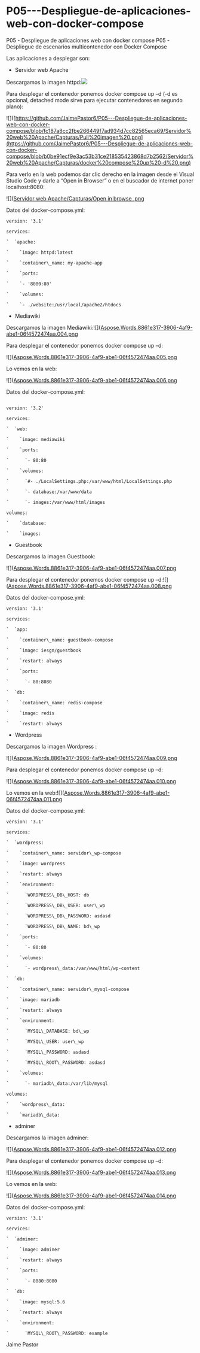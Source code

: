 # P05---Despliegue-de-aplicaciones-web-con-docker-compose
P05 - Despliegue de aplicaciones web con docker compose
P05 - Despliegue de escenarios multicontenedor con Docker Compose

Las aplicaciones a desplegar son: 

- Servidor web Apache

Descargamos la imagen httpd:![](https://github.com/JaimePastor6/P05---Despliegue-de-aplicaciones-web-con-docker-compose/blob/b0be91ecf9e3ac53b31ce218535423868d7b2562/Servidor%20web%20Apache/Capturas/Pull%20imagen%20.png)

Para desplegar el contenedor ponemos docker compose up –d (-d es opcional, detached mode sirve para ejecutar contenedores en segundo plano):

![]([https://github.com/JaimePastor6/P05---Despliegue-de-aplicaciones-web-con-docker-compose/blob/fc187a8cc2fbe266449f7ad934d7cc82565eca69/Servidor%20web%20Apache/Capturas/Pull%20imagen%20.png](https://github.com/JaimePastor6/P05---Despliegue-de-aplicaciones-web-con-docker-compose/blob/b0be91ecf9e3ac53b31ce218535423868d7b2562/Servidor%20web%20Apache/Capturas/docker%20compose%20up%20-d%20.png)



Para verlo en la web podemos dar clic derecho en la imagen desde el Visual Studio Code y darle a “Open in Browser” o en el buscador de internet poner localhost:8080:

![]([Servidor web Apache/Capturas/Open in browse .png](https://github.com/JaimePastor6/P05---Despliegue-de-aplicaciones-web-con-docker-compose/blob/b0be91ecf9e3ac53b31ce218535423868d7b2562/Servidor%20web%20Apache/Capturas/Open%20in%20browse%20.png)

Datos del docker-compose.yml:

```
version: '3.1'

services:

`  `apache:

`    `image: httpd:latest

`    `container\_name: my-apache-app

`    `ports:

`    `- '8080:80'

`    `volumes:

`    `- ./website:/usr/local/apache2/htdocs

```



- Mediawiki 

Descargamos la imagen Mediawiki:![]([Aspose.Words.8861e317-3906-4af9-abe1-06f4572474aa.004.png](https://github.com/JaimePastor6/P05---Despliegue-de-aplicaciones-web-con-docker-compose/blob/b0be91ecf9e3ac53b31ce218535423868d7b2562/Mediawiki/Capturas/Docker%20pull%20.png)

Para desplegar el contenedor ponemos docker compose up –d:

![]([Aspose.Words.8861e317-3906-4af9-abe1-06f4572474aa.005.png](https://github.com/JaimePastor6/P05---Despliegue-de-aplicaciones-web-con-docker-compose/blob/b0be91ecf9e3ac53b31ce218535423868d7b2562/Mediawiki/Capturas/Docker%20compose%20up%20-d%20.png)

Lo vemos en la web:

![]([Aspose.Words.8861e317-3906-4af9-abe1-06f4572474aa.006.png](https://github.com/JaimePastor6/P05---Despliegue-de-aplicaciones-web-con-docker-compose/blob/b0be91ecf9e3ac53b31ce218535423868d7b2562/Mediawiki/Capturas/Open%20in%20browser%20.png)

Datos del docker-compose.yml:

```

version: '3.2'

services:

`  `web:

`    `image: mediawiki

`    `ports:

`      `- 80:80

`    `volumes:

`      `#- ./LocalSettings.php:/var/www/html/LocalSettings.php

`      `- database:/var/www/data

`      `- images:/var/www/html/images

volumes:

`    `database:

`    `images:

```


- Guestbook 

Descargamos la imagen Guestbook:

![]([Aspose.Words.8861e317-3906-4af9-abe1-06f4572474aa.007.png](https://github.com/JaimePastor6/P05---Despliegue-de-aplicaciones-web-con-docker-compose/blob/b0be91ecf9e3ac53b31ce218535423868d7b2562/Guestbook/Capturas/pull%20imagen.png)

Para desplegar el contenedor ponemos docker compose up –d:![]([Aspose.Words.8861e317-3906-4af9-abe1-06f4572474aa.008.png](https://github.com/JaimePastor6/P05---Despliegue-de-aplicaciones-web-con-docker-compose/blob/b0be91ecf9e3ac53b31ce218535423868d7b2562/Guestbook/Capturas/docker%20compose%20up%20-d.png)

Datos del docker-compose.yml:


```
version: '3.1'

services:

`  `app:

`    `container\_name: guestbook-compose

`    `image: iesgn/guestbook

`    `restart: always

`    `ports:

`      `- 80:8080

`  `db:

`    `container\_name: redis-compose

`    `image: redis

`    `restart: always
```





- Wordpress 

Descargamos la imagen Wordpress	:

![]([Aspose.Words.8861e317-3906-4af9-abe1-06f4572474aa.009.png](https://github.com/JaimePastor6/P05---Despliegue-de-aplicaciones-web-con-docker-compose/blob/b0be91ecf9e3ac53b31ce218535423868d7b2562/Wordpress/Capturas/imagen%20pull.png)

Para desplegar el contenedor ponemos docker compose up –d:

![]([Aspose.Words.8861e317-3906-4af9-abe1-06f4572474aa.010.png](https://github.com/JaimePastor6/P05---Despliegue-de-aplicaciones-web-con-docker-compose/blob/b0be91ecf9e3ac53b31ce218535423868d7b2562/Wordpress/Capturas/Docker%20compose%20up%20-d.png)

Lo vemos en la web:![]([Aspose.Words.8861e317-3906-4af9-abe1-06f4572474aa.011.png](https://github.com/JaimePastor6/P05---Despliegue-de-aplicaciones-web-con-docker-compose/blob/b0be91ecf9e3ac53b31ce218535423868d7b2562/Wordpress/Capturas/Open%20in%20browser.png)

Datos del docker-compose.yml:

```
version: '3.1'

services:

`  `wordpress:

`    `container\_name: servidor\_wp-compose

`    `image: wordpress

`    `restart: always

`    `environment:

`      `WORDPRESS\_DB\_HOST: db

`      `WORDPRESS\_DB\_USER: user\_wp

`      `WORDPRESS\_DB\_PASSWORD: asdasd

`      `WORDPRESS\_DB\_NAME: bd\_wp

`    `ports:

`      `- 80:80

`    `volumes:

`      `- wordpress\_data:/var/www/html/wp-content

`  `db:

`    `container\_name: servidor\_mysql-compose

`    `image: mariadb

`    `restart: always

`    `environment:

`      `MYSQL\_DATABASE: bd\_wp

`      `MYSQL\_USER: user\_wp

`      `MYSQL\_PASSWORD: asdasd

`      `MYSQL\_ROOT\_PASSWORD: asdasd

`    `volumes:

`      `- mariadb\_data:/var/lib/mysql

volumes:

`    `wordpress\_data:

`    `mariadb\_data:
```





- adminer 

Descargamos la imagen adminer:

![]([Aspose.Words.8861e317-3906-4af9-abe1-06f4572474aa.012.png](https://github.com/JaimePastor6/P05---Despliegue-de-aplicaciones-web-con-docker-compose/blob/b0be91ecf9e3ac53b31ce218535423868d7b2562/adminer/Capturas/pull%20imagen.png)


Para desplegar el contenedor ponemos docker compose up –d:

![]([Aspose.Words.8861e317-3906-4af9-abe1-06f4572474aa.013.png](https://github.com/JaimePastor6/P05---Despliegue-de-aplicaciones-web-con-docker-compose/blob/b0be91ecf9e3ac53b31ce218535423868d7b2562/adminer/Capturas/docker%20compose%20up%20-d%20.png)

Lo vemos en la web:

![]([Aspose.Words.8861e317-3906-4af9-abe1-06f4572474aa.014.png](https://github.com/JaimePastor6/P05---Despliegue-de-aplicaciones-web-con-docker-compose/blob/b0be91ecf9e3ac53b31ce218535423868d7b2562/adminer/Capturas/open%20in%20browser.png)



Datos del docker-compose.yml:

```
version: '3.1'

services:

`  `adminer:

`    `image: adminer

`    `restart: always

`    `ports:

`      `- 8080:8080

`  `db:

`    `image: mysql:5.6

`    `restart: always

`    `environment:

`      `MYSQL\_ROOT\_PASSWORD: example

```












Jaime Pastor
